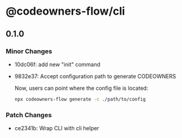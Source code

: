 # @codeowners-flow/cli

## 0.1.0

### Minor Changes

- 10dc06f: add new "init" command
- 9832e37: Accept configuration path to generate CODEOWNERS

  Now, users can point where the config file is located:

  ```bash
  npx codeowners-flow generate -c ./path/to/config
  ```

### Patch Changes

- ce2341b: Wrap CLI with cli helper

